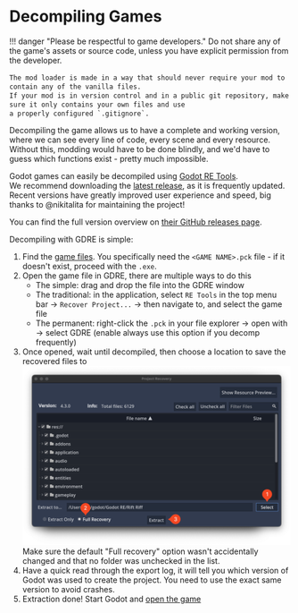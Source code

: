 # Decompiling Games

!!! danger "Please be respectful to game developers." 
    Do not share any of the game's assets or source code, unless you have explicit permission from the developer. 
    
    The mod loader is made in a way that should never require your mod to contain any of the vanilla files.
    If your mod is in version control and in a public git repository, make sure it only contains your own files and use 
    a properly configured `.gitignore`.

Decompiling the game allows us to have a complete and working version, where we can see every line of code, every scene 
and every resource. Without this, modding would have to be done blindly, and we'd have to guess which functions exist - 
pretty much impossible. 

Godot games can easily be decompiled using [Godot RE Tools](https://github.com/GDRETools/gdsdecomp).  
We recommend downloading the [latest release](https://github.com/GDRETools/gdsdecomp/releases/latest), as it is 
frequently updated. Recent versions have greatly improved user experience and speed, big thanks to @nikitalita for 
maintaining the project! 

You can find the full version overview on [their GitHub releases page](https://github.com/GDRETools/gdsdecomp/releases). 

Decompiling with GDRE is simple: 

1. Find the [game files](../file_paths.md#game-files). You specifically need the `<GAME NAME>.pck` file - if it doesn't exist, proceed with the `.exe`. 
2. Open the game file in GDRE, there are multiple ways to do this
    - The simple: drag and drop the file into the GDRE window
    - The traditional: in the application, select `RE Tools` in the top menu bar -> `Recover Project...` -> then navigate to, and select the game file
    - The permanent: right-click the `.pck` in your file explorer -> open with -> select GDRE (enable always use this option if you decomp frequently)
3. Once opened, wait until decompiled, then choose a location to save the recovered files to
    ![gdre extract window, showing an overview of the extracted files and choosing the output location in the bottom right](_media/gdre_extract_location.png)
    Make sure the default "Full recovery" option wasn't accidentally changed and that no folder was unchecked in the list.
4. Have a quick read through the export log, it will tell you which version
    of Godot was used to create the project. You need to use the exact same version to avoid crashes. 
5. Extraction done! Start Godot and [open the game](https://docs.godotengine.org/en/stable/tutorials/editor/project_manager.html#opening-and-importing-projects)
